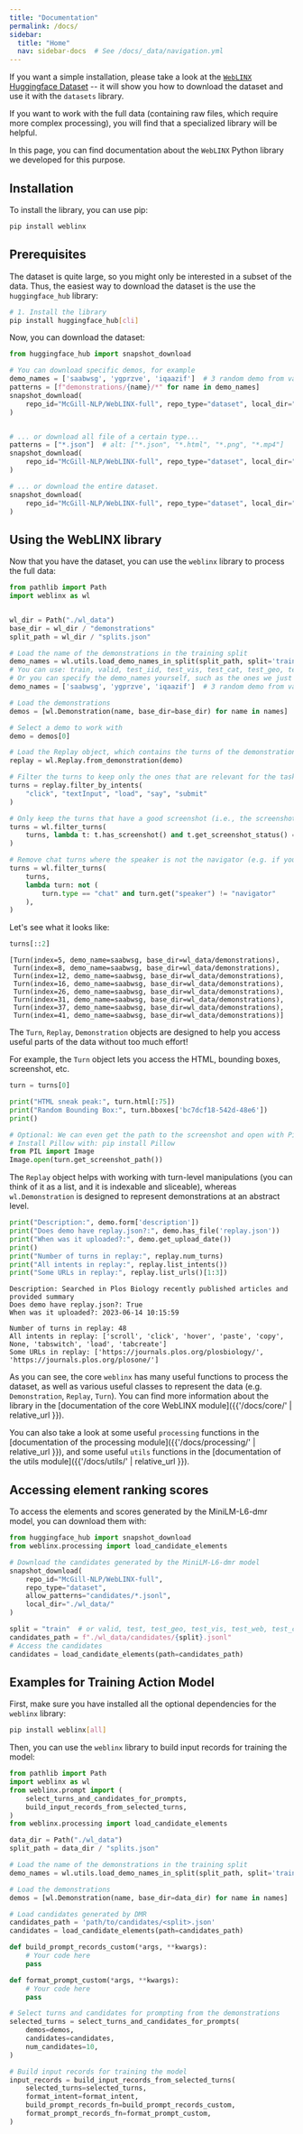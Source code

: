 ```yaml
---
title: "Documentation"
permalink: /docs/
sidebar:
  title: "Home"
  nav: sidebar-docs  # See /docs/_data/navigation.yml
---
```


If you want a simple installation, please take a look at the [`WebLINX` Huggingface Dataset](https://huggingface.co/datasets/McGill-NLP/WebLINX) -- it will show you how to download the dataset and use it with the `datasets` library.

If you want to work with the full data (containing raw files, which require more complex processing), you will find that a specialized library will be helpful. 

In this page, you can find documentation about the `WebLINX` Python library we developed for this purpose.


## Installation

To install the library, you can use pip:

```bash
pip install weblinx
```

## Prerequisites

The dataset is quite large, so you might only be interested in a subset of the data. Thus, the easiest way to download the dataset is the use the `huggingface_hub` library:

```bash
# 1. Install the library
pip install huggingface_hub[cli]
```

Now, you can download the dataset:

```python
from huggingface_hub import snapshot_download

# You can download specific demos, for example
demo_names = ['saabwsg', 'ygprzve', 'iqaazif']  # 3 random demo from valid
patterns = [f"demonstrations/{name}/*" for name in demo_names]
snapshot_download(
    repo_id="McGill-NLP/WebLINX-full", repo_type="dataset", local_dir="./wl_data", allow_patterns=patterns
)


# ... or download all file of a certain type...
patterns = ["*.json"]  # alt: ["*.json", "*.html", "*.png", "*.mp4"]
snapshot_download(
    repo_id="McGill-NLP/WebLINX-full", repo_type="dataset", local_dir="./wl_data", allow_patterns=patterns
)

# ... or download the entire dataset.
snapshot_download(
    repo_id="McGill-NLP/WebLINX-full", repo_type="dataset", local_dir="./wl_data"
)
```

## Using the WebLINX library

Now that you have the dataset, you can use the `weblinx` library to process the full data:

```python
from pathlib import Path
import weblinx as wl


wl_dir = Path("./wl_data")
base_dir = wl_dir / "demonstrations"
split_path = wl_dir / "splits.json"

# Load the name of the demonstrations in the training split
demo_names = wl.utils.load_demo_names_in_split(split_path, split='train')
# You can use: train, valid, test_iid, test_vis, test_cat, test_geo, test_web
# Or you can specify the demo_names yourself, such as the ones we just fetched
demo_names = ['saabwsg', 'ygprzve', 'iqaazif']  # 3 random demo from valid

# Load the demonstrations
demos = [wl.Demonstration(name, base_dir=base_dir) for name in names]

# Select a demo to work with
demo = demos[0]

# Load the Replay object, which contains the turns of the demonstration
replay = wl.Replay.from_demonstration(demo)

# Filter the turns to keep only the ones that are relevant for the task
turns = replay.filter_by_intents(
    "click", "textInput", "load", "say", "submit"
)

# Only keep the turns that have a good screenshot (i.e., the screenshot is not empty)
turns = wl.filter_turns(
    turns, lambda t: t.has_screenshot() and t.get_screenshot_status() == "good"
)

# Remove chat turns where the speaker is not the navigator (e.g. if you want to train a model to predict the next action)
turns = wl.filter_turns(
    turns,
    lambda turn: not (
        turn.type == "chat" and turn.get("speaker") != "navigator"
    ),
)
```

Let's see what it looks like:
```python
turns[::2]
```
```
[Turn(index=5, demo_name=saabwsg, base_dir=wl_data/demonstrations),
 Turn(index=8, demo_name=saabwsg, base_dir=wl_data/demonstrations),
 Turn(index=12, demo_name=saabwsg, base_dir=wl_data/demonstrations),
 Turn(index=16, demo_name=saabwsg, base_dir=wl_data/demonstrations),
 Turn(index=26, demo_name=saabwsg, base_dir=wl_data/demonstrations),
 Turn(index=31, demo_name=saabwsg, base_dir=wl_data/demonstrations),
 Turn(index=37, demo_name=saabwsg, base_dir=wl_data/demonstrations),
 Turn(index=41, demo_name=saabwsg, base_dir=wl_data/demonstrations)]
```

The `Turn`, `Replay`, `Demonstration` objects are designed to help you access useful parts of the data without too much effort!

For example, the `Turn` object lets you access the HTML, bounding boxes, screenshot, etc.
```python
turn = turns[0]

print("HTML sneak peak:", turn.html[:75])
print("Random Bounding Box:", turn.bboxes['bc7dcf18-542d-48e6'])
print()

# Optional: We can even get the path to the screenshot and open with Pillow
# Install Pillow with: pip install Pillow
from PIL import Image
Image.open(turn.get_screenshot_path())
```

The `Replay` object helps with working with turn-level manipulations (you can think of it as a list, and it is indexable and sliceable), whereas `wl.Demonstration` is designed to represent demonstrations at an abstract level.

```python
print("Description:", demo.form['description'])
print("Does demo have replay.json?:", demo.has_file('replay.json'))
print("When was it uploaded?:", demo.get_upload_date())
print()
print("Number of turns in replay:", replay.num_turns)
print("All intents in replay:", replay.list_intents())
print("Some URLs in replay:", replay.list_urls()[1:3])
```

```
Description: Searched in Plos Biology recently published articles and provided summary
Does demo have replay.json?: True
When was it uploaded?: 2023-06-14 10:15:59

Number of turns in replay: 48
All intents in replay: ['scroll', 'click', 'hover', 'paste', 'copy', None, 'tabswitch', 'load', 'tabcreate']
Some URLs in replay: ['https://journals.plos.org/plosbiology/', 'https://journals.plos.org/plosone/']
```

As you can see, the core `weblinx` has many useful functions to process the dataset, as well as various useful classes to represent the data (e.g. `Demonstration`, `Replay`, `Turn`). You can find more information about the library in the [documentation of the core WebLINX module]({{'/docs/core/' | relative_url }}).

You can also take a look at some useful `processing` functions in the [documentation of the processing module]({{'/docs/processing/' | relative_url }}), and some useful `utils` functions in the [documentation of the utils module]({{'/docs/utils/' | relative_url }}).


## Accessing element ranking scores

To access the elements and scores generated by the MiniLM-L6-dmr model, you can download them with:

```python
from huggingface_hub import snapshot_download
from weblinx.processing import load_candidate_elements

# Download the candidates generated by the MiniLM-L6-dmr model
snapshot_download(
    repo_id="McGill-NLP/WebLINX-full", 
    repo_type="dataset", 
    allow_patterns="candidates/*.jsonl", 
    local_dir="./wl_data/"
)

split = "train"  # or valid, test, test_geo, test_vis, test_web, test_cat 
candidates_path = f"./wl_data/candidates/{split}.jsonl"
# Access the candidates
candidates = load_candidate_elements(path=candidates_path)
```


## Examples for Training Action Model

First, make sure you have installed all the optional dependencies for the `weblinx` library:

```bash
pip install weblinx[all]
```

Then, you can use the `weblinx` library to build input records for training the model:

```python
from pathlib import Path
import weblinx as wl
from weblinx.prompt import (
    select_turns_and_candidates_for_prompts,
    build_input_records_from_selected_turns,
)
from weblinx.processing import load_candidate_elements

data_dir = Path("./wl_data")
split_path = data_dir / "splits.json"

# Load the name of the demonstrations in the training split
demo_names = wl.utils.load_demo_names_in_split(split_path, split='train')  # or 'valid' or 'test-iid'

# Load the demonstrations
demos = [wl.Demonstration(name, base_dir=data_dir) for name in names]

# Load candidates generated by DMR
candidates_path = 'path/to/candidates/<split>.json'
candidates = load_candidate_elements(path=candidates_path)

def build_prompt_records_custom(*args, **kwargs):
    # Your code here
    pass

def format_prompt_custom(*args, **kwargs):
    # Your code here
    pass

# Select turns and candidates for prompting from the demonstrations
selected_turns = select_turns_and_candidates_for_prompts(
    demos=demos,
    candidates=candidates,
    num_candidates=10,
)

# Build input records for training the model
input_records = build_input_records_from_selected_turns(
    selected_turns=selected_turns,
    format_intent=format_intent,
    build_prompt_records_fn=build_prompt_records_custom,
    format_prompt_records_fn=format_prompt_custom,
)
```
